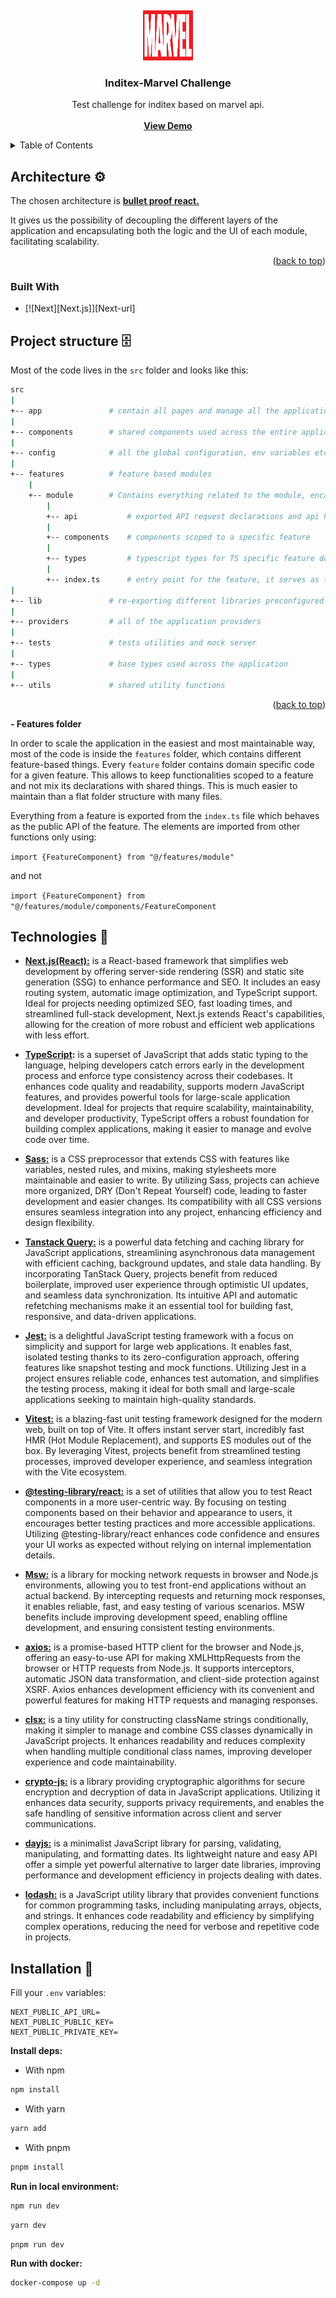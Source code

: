 <a name="readme-top"></a>
<br />
<div align="center">
  <a href="https://github.com/othneildrew/Best-README-Template">
    <img src="public/static/logo.svg" alt="Logo" width="80" height="80">
  </a>

  <h3 align="center">Inditex-Marvel Challenge</h3>

  <p align="center">
    Test challenge for inditex based on marvel api.
    <br />
    <br />
    <strong> 
      <a href="https://inditex-challenge-marvel-21lt9i37y-bjmendezsena.vercel.app/">View Demo</a>
    </strong>
  </p>
</div>

<!-- TABLE OF CONTENTS -->
<details>
  <summary>Table of Contents</summary>
  <ol>
    <li>
      <a href="#architecture">Architecture</a>
      <ul>
        <li><a href="#built-with">Built With</a></li>
      </ul>
    </li>
    <li>
      <a href="#getting-started">Getting Started</a>
      <ul>
        <li><a href="#prerequisites">Prerequisites</a></li>
        <li><a href="#installation">Installation</a></li>
      </ul>
    </li>
    <li><a href="#usage">Usage</a></li>
    <li><a href="#roadmap">Roadmap</a></li>
    <li><a href="#contributing">Contributing</a></li>
    <li><a href="#license">License</a></li>
    <li><a href="#contact">Contact</a></li>
    <li><a href="#acknowledgments">Acknowledgments</a></li>
  </ol>
</details>

## Architecture ⚙️

The chosen architecture is
**[bullet proof react.](https://github.com/alan2207/bulletproof-react)**

It gives us the possibility of decoupling the different layers of the
application and encapsulating both the logic and the UI of each module,
facilitating scalability.

<p align="right">(<a href="#readme-top">back to top</a>)</p>


### Built With

* [![Next][Next.js]][Next-url]


## Project structure 🗄️

Most of the code lives in the `src` folder and looks like this:

```sh
src
|
+-- app               # contain all pages and manage all the application routes based on file names.
|
+-- components        # shared components used across the entire application
|
+-- config            # all the global configuration, env variables etc. get exported from here and used in the app
|
+-- features          # feature based modules
    |
    +-- module        # Contains everything related to the module, encapsulating both the UI and the logic of the module itself.
        |
        +-- api           # exported API request declarations and api hooks related to a specific feature
        |
        +-- components    # components scoped to a specific feature
        |
        +-- types         # typescript types for TS specific feature domain
        |
        +-- index.ts      # entry point for the feature, it serves as the public API of the given feature and exports everything that should be used outside the
|
+-- lib               # re-exporting different libraries preconfigured for the application
|
+-- providers         # all of the application providers
|
+-- tests             # tests utilities and mock server
|
+-- types             # base types used across the application
|
+-- utils             # shared utility functions
```
<p align="right">(<a href="#readme-top">back to top</a>)</p>

**- Features folder**

In order to scale the application in the easiest and most maintainable way, most
of the code is inside the `features` folder, which contains different
feature-based things. Every `feature` folder contains domain specific code for a
given feature. This allows to keep functionalities scoped to a feature and not
mix its declarations with shared things. This is much easier to maintain than a
flat folder structure with many files.

Everything from a feature is exported from the `index.ts` file which behaves as
the public API of the feature. The elements are imported from other functions
only using:

`import {FeatureComponent} from "@/features/module"`

and not

`import {FeatureComponent} from "@/features/module/components/FeatureComponent`

## Technologies 🔧

- **[Next.js(React):](https://nextjs.org/docs)** is a React-based framework that
  simplifies web development by offering server-side rendering (SSR) and static
  site generation (SSG) to enhance performance and SEO. It includes an easy
  routing system, automatic image optimization, and TypeScript support. Ideal
  for projects needing optimized SEO, fast loading times, and streamlined
  full-stack development, Next.js extends React's capabilities, allowing for the
  creation of more robust and efficient web applications with less effort.

- **[TypeScript](https://www.typescriptlang.org/):** is a superset of JavaScript
  that adds static typing to the language, helping developers catch errors early
  in the development process and enforce type consistency across their
  codebases. It enhances code quality and readability, supports modern
  JavaScript features, and provides powerful tools for large-scale application
  development. Ideal for projects that require scalability, maintainability, and
  developer productivity, TypeScript offers a robust foundation for building
  complex applications, making it easier to manage and evolve code over time.

- **[Sass:](https://sass-lang.com/documentation/)** is a CSS preprocessor that
  extends CSS with features like variables, nested rules, and mixins, making
  stylesheets more maintainable and easier to write. By utilizing Sass, projects
  can achieve more organized, DRY (Don't Repeat Yourself) code, leading to
  faster development and easier changes. Its compatibility with all CSS versions
  ensures seamless integration into any project, enhancing efficiency and design
  flexibility.

- **[Tanstack Query:](https://tanstack.com/query/latest/docs/framework/react/overview)**
  is a powerful data fetching and caching library for JavaScript applications,
  streamlining asynchronous data management with efficient caching, background
  updates, and stale data handling. By incorporating TanStack Query, projects
  benefit from reduced boilerplate, improved user experience through optimistic
  UI updates, and seamless data synchronization. Its intuitive API and automatic
  refetching mechanisms make it an essential tool for building fast, responsive,
  and data-driven applications.

- **[Jest:](https://jestjs.io/es-ES/docs/getting-started)** is a delightful
  JavaScript testing framework with a focus on simplicity and support for large
  web applications. It enables fast, isolated testing thanks to its
  zero-configuration approach, offering features like snapshot testing and mock
  functions. Utilizing Jest in a project ensures reliable code, enhances test
  automation, and simplifies the testing process, making it ideal for both small
  and large-scale applications seeking to maintain high-quality standards.

- **[Vitest:](https://vitest.dev/)** is a blazing-fast unit testing framework
  designed for the modern web, built on top of Vite. It offers instant server
  start, incredibly fast HMR (Hot Module Replacement), and supports ES modules
  out of the box. By leveraging Vitest, projects benefit from streamlined
  testing processes, improved developer experience, and seamless integration
  with the Vite ecosystem.

- **[@testing-library/react:](https://testing-library.com/docs/react-testing-library/intro/)**
  is a set of utilities that allow you to test React components in a more
  user-centric way. By focusing on testing components based on their behavior
  and appearance to users, it encourages better testing practices and more
  accessible applications. Utilizing @testing-library/react enhances code
  confidence and ensures your UI works as expected without relying on internal
  implementation details.

- **[Msw:](https://mswjs.io/docs/getting-started)** is a library for mocking
  network requests in browser and Node.js environments, allowing you to test
  front-end applications without an actual backend. By intercepting requests and
  returning mock responses, it enables reliable, fast, and easy testing of
  various scenarios. MSW benefits include improving development speed, enabling
  offline development, and ensuring consistent testing environments.

- **[axios:](https://axios-http.com/es/docs/intro)** is a promise-based HTTP
  client for the browser and Node.js, offering an easy-to-use API for making
  XMLHttpRequests from the browser or HTTP requests from Node.js. It supports
  interceptors, automatic JSON data transformation, and client-side protection
  against XSRF. Axios enhances development efficiency with its convenient and
  powerful features for making HTTP requests and managing responses.

- **[clsx:](https://www.npmjs.com/package/clsx)** is a tiny utility for
  constructing className strings conditionally, making it simpler to manage and
  combine CSS classes dynamically in JavaScript projects. It enhances
  readability and reduces complexity when handling multiple conditional class
  names, improving developer experience and code maintainability.

- **[crypto-js:](https://www.npmjs.com/package/crypto-js)** is a library
  providing cryptographic algorithms for secure encryption and decryption of
  data in JavaScript applications. Utilizing it enhances data security, supports
  privacy requirements, and enables the safe handling of sensitive information
  across client and server communications.

- **[dayjs:](https://day.js.org/)** is a minimalist JavaScript library for
  parsing, validating, manipulating, and formatting dates. Its lightweight
  nature and easy API offer a simple yet powerful alternative to larger date
  libraries, improving performance and development efficiency in projects
  dealing with dates.

- **[lodash:](https://lodash.com/docs/)** is a JavaScript utility library that
  provides convenient functions for common programming tasks, including
  manipulating arrays, objects, and strings. It enhances code readability and
  efficiency by simplifying complex operations, reducing the need for verbose
  and repetitive code in projects.

## Installation 💾

Fill your `.env` variables:

```
NEXT_PUBLIC_API_URL=
NEXT_PUBLIC_PUBLIC_KEY=
NEXT_PUBLIC_PRIVATE_KEY=
```

**Install deps:**

- With npm

```bash
npm install
```

- With yarn

```bash
yarn add
```

- With pnpm

```bash
pnpm install
```

**Run in local environment:**

```bash
npm run dev
```

```bash
yarn dev
```

```bash
pnpm run dev
```

**Run with docker:**

```bash
docker-compose up -d
```
